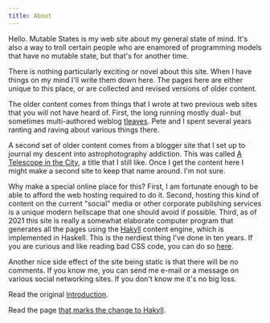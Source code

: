 ```yaml
---
title: About
---
```


Hello. Mutable States is my web site about my general state of mind. It's also a way to troll certain people who are enamored of programming models that have no mutable state, but that's for another time.

There is nothing particularly exciting or novel about this site. When I have things on my mind I'll write them down here. The pages here are either unique to this place, or are collected and revised versions of older content.

The older content comes from things that I wrote at two previous web sites that you will not have heard of. First, the long running mostly dual- but sometimes multi-authored weblog [tleaves](http://tleaves.com/ "tleaves"). Pete and I spent several years ranting and raving about various things there.

A second set of older content comes from a blogger site that I set up to journal my descent into astrophotography addiction. This was called [A Telescope in the City](http://atelescopeinthecity.blogspot.com "A Telescope in the City"), a title that I still like. Once I get the content here I might make a second site to keep that name around. I'm not sure.

Why make a special online place for this? First, I am fortunate enough to be able to afford the web hosting required to do it. Second, hosting this kind of content on the current "social" media or other corporate publishing services is a unique modern hellscape that one should avoid if possible. Third, as of 2021 this site is really a somewhat elaborate computer program that generates all the pages using the <a href="https://jaspervdj.be/hakyll/">Hakyll</a> content engine, which is implemented in Haskell. This is the nerdiest thing I've done in ten years. If you are curious and like reading bad CSS code, you can do so <a href="https://github.com/psu13/mutable-hakyll">here</a>.

Another nice side effect of the site being static is that there will be no comments. If you know me, you can send me e-mail or a  message on various social networking sites. If you don't know me it's no big loss.

Read the original [Introduction](/introduction.html).

Read the page [that marks the change to Hakyll](/a-new-face.html).

